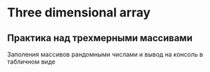 # Three dimensional array
## Практика над трехмерными массивами

Заполения массивов рандомными числами и вывод на консоль в табличном виде

